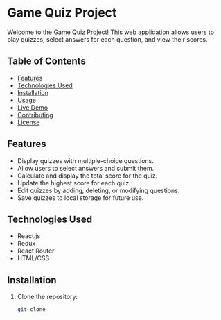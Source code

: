 # Game Quiz Project

Welcome to the Game Quiz Project! This web application allows users to play quizzes, select answers for each question, and view their scores.

## Table of Contents

- [Features](#features)
- [Technologies Used](#technologies-used)
- [Installation](#installation)
- [Usage](#usage)
- [Live Demo](#live-demo)
- [Contributing](#contributing)
- [License](#license)

## Features

- Display quizzes with multiple-choice questions.
- Allow users to select answers and submit them.
- Calculate and display the total score for the quiz.
- Update the highest score for each quiz.
- Edit quizzes by adding, deleting, or modifying questions.
- Save quizzes to local storage for future use.

## Technologies Used

- React.js
- Redux
- React Router
- HTML/CSS

## Installation

1. Clone the repository:

   ```bash
   git clone 
